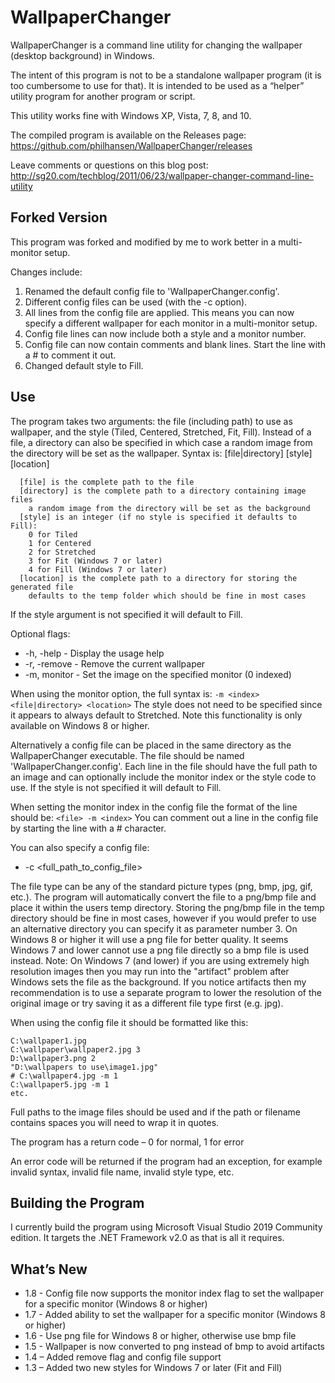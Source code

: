 WallpaperChanger
================

WallpaperChanger is a command line utility for changing the wallpaper (desktop background) in Windows.

The intent of this program is not to be a standalone wallpaper program (it is too cumbersome to use for that). It is intended to be used as a “helper” utility program for another program or script.

This utility works fine with Windows XP, Vista, 7, 8, and 10.

The compiled program is available on the Releases page: https://github.com/philhansen/WallpaperChanger/releases

Leave comments or questions on this blog post: http://sg20.com/techblog/2011/06/23/wallpaper-changer-command-line-utility

## Forked Version

This program was forked and modified by me to work better in a multi-monitor setup.

Changes include:

1. Renamed the default config file to 'WallpaperChanger.config'.
2. Different config files can be used (with the -c option).
3. All lines from the config file are applied. This means you can now specify a different wallpaper for each monitor in a multi-monitor setup.
4. Config file lines can now include both a style and a monitor number.
5. Config file can now contain comments and blank lines. Start the line with a # to comment it out.  
6. Changed default style to Fill.

## Use

The program takes two arguments: the file (including path) to use as wallpaper, and the style (Tiled, Centered, Stretched, Fit, Fill). Instead of a file, a directory can also be specified in which case a random image from the directory will be set as the wallpaper.
Syntax is: [file|directory] [style] [location]

```
  [file] is the complete path to the file
  [directory] is the complete path to a directory containing image files
    a random image from the directory will be set as the background
  [style] is an integer (if no style is specified it defaults to Fill):
    0 for Tiled
    1 for Centered
    2 for Stretched
    3 for Fit (Windows 7 or later)
    4 for Fill (Windows 7 or later)
  [location] is the complete path to a directory for storing the generated file
    defaults to the temp folder which should be fine in most cases
```

If the style argument is not specified it will default to Fill.

Optional flags:
*   -h, -help   - Display the usage help
*   -r, -remove - Remove the current wallpaper
*   -m, monitor <index> - Set the image on the specified monitor (0 indexed)

When using the monitor option, the full syntax is: `-m <index> <file|directory> <location>`  The style does not need to be specified since it appears to always default to Stretched.  Note this functionality is only available on Windows 8 or higher.

Alternatively a config file can be placed in the same directory as the 
WallpaperChanger executable. The file should be named 'WallpaperChanger.config'.  Each line in the file should have the full path to 
an image and can optionally include the monitor index or the style code to use.  If the style is not specified it will default to Fill.

When setting the monitor index in the config file the format of the line should be: `<file> -m <index>`
You can comment out a line in the config file by starting the line with a # character.

You can also specify a config file:
*   -c <full_path_to_config_file>
    
The file type can be any of the standard picture types (png, bmp, jpg, gif, etc.). The program will automatically convert the file to a png/bmp file and place it within the users temp directory. Storing the png/bmp file in the temp directory should be fine in most cases, however if you would prefer to use an alternative directory you can specify it as parameter number 3.  On Windows 8 or higher it will use a png file for better quality.  It seems Windows 7 and lower cannot use a png file directly so a bmp file is used instead.  Note: On Windows 7 (and lower) if you are using extremely high resolution images then you may run into the "artifact" problem after Windows sets the file as the background.  If you notice artifacts then my recommendation is to use a separate program to lower the resolution of the original image or try saving it as a different file type first (e.g. jpg).

When using the config file it should be formatted like this:

```
C:\wallpaper1.jpg
C:\wallpaper\wallpaper2.jpg 3
D:\wallpaper3.png 2
"D:\wallpapers to use\image1.jpg"
# C:\wallpaper4.jpg -m 1
C:\wallpaper5.jpg -m 1
etc.
```

Full paths to the image files should be used and if the path or filename contains spaces you will need to wrap it in quotes.

The program has a return code – 0 for normal, 1 for error

An error code will be returned if the program had an exception, for example invalid syntax, invalid file name, invalid style type, etc.

## Building the Program

I currently build the program using Microsoft Visual Studio 2019 Community edition.  It targets the .NET Framework v2.0 as that is all it requires.

## What’s New

* 1.8 - Config file now supports the monitor index flag to set the wallpaper for a specific monitor (Windows 8 or higher) 
* 1.7 - Added ability to set the wallpaper for a specific monitor (Windows 8 or higher)
* 1.6 - Use png file for Windows 8 or higher, otherwise use bmp file
* 1.5 - Wallpaper is now converted to png instead of bmp to avoid artifacts
* 1.4 – Added remove flag and config file support
* 1.3 – Added two new styles for Windows 7 or later (Fit and Fill)
